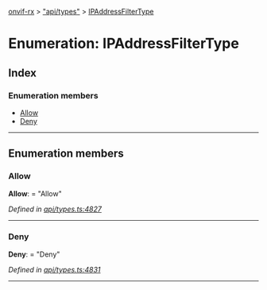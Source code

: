 [onvif-rx](../README.md) > ["api/types"](../modules/_api_types_.md) > [IPAddressFilterType](../enums/_api_types_.ipaddressfiltertype.md)

# Enumeration: IPAddressFilterType

## Index

### Enumeration members

* [Allow](_api_types_.ipaddressfiltertype.md#allow)
* [Deny](_api_types_.ipaddressfiltertype.md#deny)

---

## Enumeration members

<a id="allow"></a>

###  Allow

**Allow**:  = "Allow"

*Defined in [api/types.ts:4827](https://github.com/patrickmichalina/onvif-rx/blob/f117e44/src/api/types.ts#L4827)*

___
<a id="deny"></a>

###  Deny

**Deny**:  = "Deny"

*Defined in [api/types.ts:4831](https://github.com/patrickmichalina/onvif-rx/blob/f117e44/src/api/types.ts#L4831)*

___

